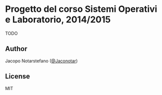 # Progetto del corso Sistemi Operativi e Laboratorio, 2014/2015 #

TODO

## Author ##

Jacopo Notarstefano ([@Jaconotar](https://www.twitter.com/Jaconotar))

## License ##

MIT
